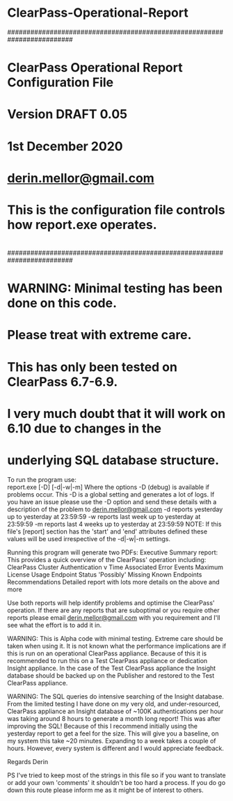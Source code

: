 # ClearPass-Operational-Report

#########################################################################
#								                                                      	#
#	      ClearPass Operational Report Configuration File 		            #
#									                                                      #
#			    Version DRAFT 0.05				                                    #
#		             1st December 2020				                              #
#			   derin.mellor@gmail.com			                                    #
#									                                                      #
# This is the configuration file controls how report.exe operates. 	    #
#									                                                      #
#########################################################################

# WARNING: Minimal testing has been done on this code. 
# Please treat with extreme care.

# This has only been tested on ClearPass 6.7-6.9.
# I very much doubt that it will work on 6.10 due to changes in the
# underlying SQL database structure.

To run the program use:<BR>
   report.exe [-D] [-d|-w|-m]
Where the options
-D (debug) is available if problems occur.
		This -D is a global setting and generates a lot of logs.
		If you have an issue please use the -D option and send 
		these details with a description of the problem to 
		derin.mellor@gmail.com
-d reports yesterday up to yesterday at 23:59:59
-w reports last week up to yesterday at 23:59:59
-m reports last 4 weeks up to yesterday at 23:59:59
NOTE: If this file's [report] section has the 'start' and 'end' 
 attributes defined these values will be used irrespective of the 
 -d|-w|-m settings.

Running this program will generate two PDFs:
Executive Summary report: This provides a quick overview of the 
ClearPass' operation including:
	ClearPass Cluster Authentication v Time
	Associated Error Events
	Maximum License Usage
	Endpoint Status
	'Possibly' Missing Known Endpoints
	Recommendations
Detailed report with lots more details on the above and more

Use both reports will help identify problems and optimise the ClearPass' 
operation.
If there are any reports that are suboptimal or you require other reports
please email derin.mellor@gmail.com with you requirement and I'll see 
what the effort is to add it in.

WARNING: This is Alpha code with minimal testing. Extreme care should be 
taken when using it. It is not known what the performance implications are 
if this is run on an operational ClearPass appliance. Because of this it 
is recommended to run this on a Test ClearPass appliance or dedication 
Insight appliance. In the case of the Test ClearPass appliance the Insight 
database should be backed up on the Publisher and restored to the Test 
ClearPass appliance.

WARNING: The SQL queries do intensive searching of the Insight database. 
From the limited testing I have done on my very old, and under-resourced, 
ClearPass appliance an Insight database of ~100K authentications per hour
was taking around 8 hours to generate a month long report! This was after 
improving the SQL! Because of this I recommend initially using the yesterday
report to get a feel for the size. This will give you a baseline, on my 
system this take ~20 minutes. Expanding to a week takes a couple of hours.
However, every system is different and I would appreciate feedback. 

Regards Derin 
 
PS I've tried to keep most of the strings in this file so if you want to 
translate or add your own 'comments' it shouldn't be too hard a process.
If you do go down this route please inform me as it might be of interest 
to others.

